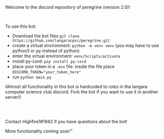Welcome to the discord repository of peregrine (version 2.0)!

<br/>

To use this bot:
- Download the bot files `git clone https://github.com/langaracpsc/peregrine.git`
- create a virtual environment: `python -m venv venv` (you may have to use python3 or py instead of python)
- enter the virtual environment: `venv/Scripts/activate`
- install py-cord: `pip install py-cord`
- place your token in a `.env` file: inside the file place `DISCORD_TOKEN="your_token_here"`
- run `python main.py`

(Almost all functionality in this bot is hardcoded to roles in the langara computer science club discord. Fork the bot if you want to use it in another server!)

<br/>
<br/>

Contact Highfire1#1942 if you have questions about the bot!

More functionality coming soon™️
